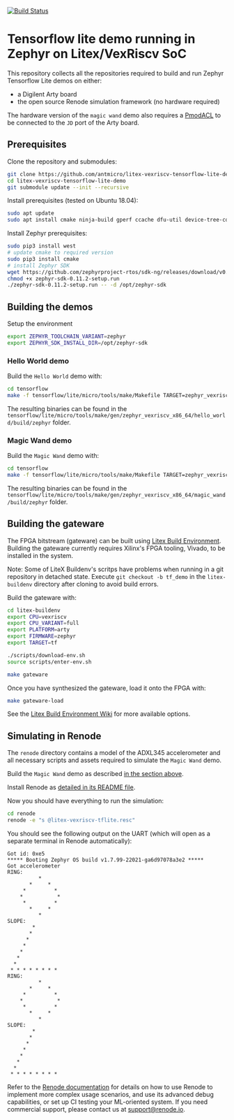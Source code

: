 [![Build Status](https://travis-ci.com/antmicro/litex-vexriscv-tensorflow-lite-demo.svg?branch=master)](https://travis-ci.com/antmicro/litex-vexriscv-tensorflow-lite-demo)

# Tensorflow lite demo running in Zephyr on Litex/VexRiscv SoC

This repository collects all the repositories required to build and run Zephyr Tensorflow Lite demos on either:

* a Digilent Arty board
* the open source Renode simulation framework (no hardware required)

The hardware version of the `magic wand` demo also requires a [PmodACL](https://store.digilentinc.com/pmod-acl-3-axis-accelerometer/) to be connected to the `JD` port of the Arty board.

## Prerequisites

Clone the repository and submodules:
```bash
git clone https://github.com/antmicro/litex-vexriscv-tensorflow-lite-demo
cd litex-vexriscv-tensorflow-lite-demo
git submodule update --init --recursive
```

Install prerequisites (tested on Ubuntu 18.04):
```bash
sudo apt update
sudo apt install cmake ninja-build gperf ccache dfu-util device-tree-compiler wget python python3-pip python3-setuptools python3-tk python3-wheel xz-utils file make gcc gcc-multilib locales tar curl unzip
```

Install Zephyr prerequisites:
```bash
sudo pip3 install west
# update cmake to required version
sudo pip3 install cmake
# install Zephyr SDK
wget https://github.com/zephyrproject-rtos/sdk-ng/releases/download/v0.11.2/zephyr-sdk-0.11.2-setup.run
chmod +x zephyr-sdk-0.11.2-setup.run
./zephyr-sdk-0.11.2-setup.run -- -d /opt/zephyr-sdk
```

## Building the demos

Setup the environment
```bash
export ZEPHYR_TOOLCHAIN_VARIANT=zephyr
export ZEPHYR_SDK_INSTALL_DIR=/opt/zephyr-sdk
```

### Hello World demo

Build the `Hello World` demo with:
```bash
cd tensorflow
make -f tensorflow/lite/micro/tools/make/Makefile TARGET=zephyr_vexriscv hello_world_bin
```
The resulting binaries can be found in the `tensorflow/lite/micro/tools/make/gen/zephyr_vexriscv_x86_64/hello_world/build/zephyr` folder.

### Magic Wand demo

Build the `Magic Wand` demo with:
```bash
cd tensorflow
make -f tensorflow/lite/micro/tools/make/Makefile TARGET=zephyr_vexriscv magic_wand_bin
```
The resulting binaries can be found in the `tensorflow/lite/micro/tools/make/gen/zephyr_vexriscv_x86_64/magic_wand/build/zephyr` folder.

## Building the gateware

The FPGA bitstream (gateware) can be built using [Litex Build Environment](https://github.com/timvideos/litex-buildenv).
Building the gateware currently requires Xilinx's FPGA tooling, Vivado, to be installed in the system.

Note: Some of LiteX Buildenv's scritps have problems when running in a git repository in detached state.
Execute `git checkout -b tf_demo` in the `litex-buildenv` directory after cloning to avoid build errors.

Build the gateware with:
```bash
cd litex-buildenv
export CPU=vexriscv
export CPU_VARIANT=full
export PLATFORM=arty
export FIRMWARE=zephyr
export TARGET=tf

./scripts/download-env.sh
source scripts/enter-env.sh

make gateware
```

Once you have synthesized the gateware, load it onto the FPGA with:

```bash
make gateware-load
```

See the [Litex Build Environment Wiki](https://github.com/timvideos/litex-buildenv/wiki/Getting-Started) for more available options.

## Simulating in Renode

The `renode` directory contains a model of the ADXL345 accelerometer and all necessary scripts and assets required to simulate the `Magic Wand` demo.

Build the `Magic Wand` demo as described [in the section above](#magic-wand-demo).

Install Renode as [detailed in its README file](https://github.com/renode/renode/blob/master/README.rst#installation).

Now you should have everything to run the simulation:
```bash
cd renode
renode -e "s @litex-vexriscv-tflite.resc"
```

You should see the following output on the UART (which will open as a separate terminal in Renode automatically):
```
Got id: 0xe5
***** Booting Zephyr OS build v1.7.99-22021-ga6d97078a3e2 *****
Got accelerometer
RING:
          *
       *     *
     *         *
    *           *
     *         *
       *     *
          *
SLOPE:
        *
       *
      *
     *
    *
   *
  *
 * * * * * * * *
RING:
          *
       *     *
     *         *
    *           *
     *         *
       *     *
          *
SLOPE:
        *
       *
      *
     *
    *
   *
  *
 * * * * * * * *
```

Refer to the [Renode documentation](https://renode.readthedocs.org) for details on how to use Renode to implement more complex usage scenarios, and use its advanced debug capabilities, or set up CI testing your ML-oriented system. If you need commercial support, please contact us at [support@renode.io](mailto:support@renode.io).
